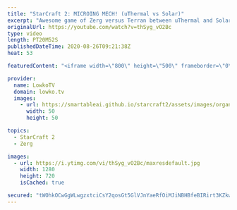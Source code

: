 ```yaml
---
title: "StarCraft 2: MICROING MECH! (uThermal vs Solar)"
excerpt: "Awesome game of Zerg versus Terran between uThermal and Solar at the professional level of StarCraft 2.  Support my work: http://www.patreon.com/lowkotv  My second channel: http://lowko.tv/morelowko Lowko Merch: http://lowko.tv/merch  Be part of the community on Discord: http://discord.gg/lowkotv The"
originalUrl: https://youtube.com/watch?v=thSyg_vO2Bc
type: video
length: PT20M52S
publishedDateTime: 2020-08-26T09:21:38Z
heat: 53

featuredContent: "<iframe width=\"800\" height=\"500\" frameborder=\"0\" src=\"https://www.youtube.com/embed/thSyg_vO2Bc\" allow=\"accelerometer; autoplay; encrypted-media; gyroscope; picture-in-picture\" allowfullscreen></iframe>"

provider:
  name: LowkoTV
  domain: lowko.tv
  images:
    - url: https://smartableai.github.io/starcraft2/assets/images/organizations/lowko.tv-50x50.jpg
      width: 50
      height: 50

topics:
  - StarCraft 2
  - Zerg

images:
  - url: https://i.ytimg.com/vi/thSyg_vO2Bc/maxresdefault.jpg
    width: 1280
    height: 720
    isCached: true

secured: "tWOhkOCwGgWLwgzxtciCsY2qosGt5GlVJnYaeRfOiMJiNBHBfeBIRirt3KZkwhnUMjdyjyFzyF0pzoMQqZzAc3GUhJ077D6un8ON9PaGXz+ICQigD8+fHb+uU/1yATUMCwTorILHTjCV3aXhZDSS0iA5zqFtVscDQGLDENnpVZW96U0k2T+M66f72KK6a/Ar4Hb5rK5dxYtiCD+OMxDifc6i5hX17dn9PQ9NANP+6D8QadSaOisBWHw3TJplllCLOjUE/1+Nw91S+2Bg2gg5ZvLwfrAIyxVZyzPQVCZN+w6NeVzu5B6J0YlwuaXRse4KW54qiHLhXwPOM/WoIk43RIwriBDTn82AAvlI56Eb5M6a70yJGxcb+1dq0sep4rTV6OyYEyVT8YtN07/YyFNxMSNF+zoy9LkLQG77s46aOMc=;JaWrhNg4pGIzQrwQhGDAVA=="
---
```



